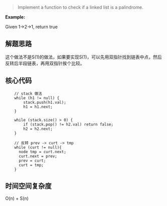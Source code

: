 > Implement a function to check if a linked list is a palindrome.

**Example:** 

Given 1->2->1, return true

## 解题思路

这个做法不是S(1)的做法，如果要实现S(1)，可以先用双指针找到链表中点，然后反转后半段链表，再用双指针挨个比较。

## 核心代码

        // stack 做法
        while (h1 != null) {
            stack.push(h1.val);
            h1 = h1.next;
        }
        
        while (stack.size() > 0) {
            if (stack.pop() != h2.val) return false;
            h2 = h2.next;
        }
        
        // 反转 prev -> curt -> tmp
        while (curt != null){
          node tmp = curt.next;
          curt.next = prev;
          prev = curt;
          curt = tmp;
        }

## 时间空间复杂度

O(n) + S(n)

